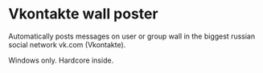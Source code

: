Vkontakte wall poster
=====================

Automatically posts messages on user or group wall
in the biggest russian social network vk.com (Vkontakte).

Windows only. Hardcore inside.
